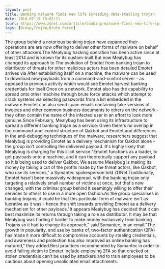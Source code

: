 ```yaml
---
layout: post
title: Banking malware finds new life spreading data-stealing trojan
date: 2018-07-19 13:02:11
tourl: https://www.zdnet.com/article/banking-malware-finds-new-life-spreading-data-stealing-trojan/
tags: [Group,Trojan,Brute Force]
---
```

The group behind a notorious banking trojan have expanded their operations are are now offering to deliver other forms of malware on behalf of other attackers.The Mealybug hacking operation has been active since at least 2014 and is known for its custom-built But now Mealybug has changed its approach to The evolution of Emotet from banking trojan to distributor of threats for other malicious actors has been detailed Emotet arrives via After establishing itself on a machine, the malware can be used to download new payloads from a command-and-control server - as opposed to previous activity which would see Emotet harvest banking credentials for itself.Once on a network, Emotet also has the capability to spread onto other machine through brute force attacks which attempt to crack systems via selecting passwords from a list embedded in the malware.Emotet can also send spam emails containing fake versions of invoices and other common business documents to others on the network - they often contain the name of the infected user in an effort to look more genuine.Since February, Mealybug has been using its infrastructure to spread a different banking trojan as a service: Given there's no overlap in the command-and-control structure of Qakbot and Emotet and differences in the anti-debugging techniques of the malware, researchers suggest that Mealybug is providing Emotet as a delivery mechanism for Qakbot alone - the group isn't controlling the delivered payload. It's highly likely that Mealybug is charging for this illicit service."Emotet functions as a loader, to get payloads onto a machine, and it can theoretically support any payload so it is being used to deliver Qakbot. We assume Mealybug is making its money by taking a cut of the profits made by the threat actors, like Qakbot, who use its services," a Symantec spokesperson told ZDNet.Traditionally, Emotet hasn't been massively widespread, with the banking trojan only targeting a relatively small number of victims at once, but that's now changed, with the criminal group behind it seemingly willing to offer their services to others to use in a more open fashion.As the group specialises in banking trojans, it could be that this particular form of malware isn't as lucrative as it was - hence the shift towards providing Emotet as a delivery mechanism for other payloads."It appears Mealybug has decided that it can best maximize its returns through taking a role as distributor. It may be that Mealybug was finding it harder to make money exclusively from banking Trojans so it had to change its approach," said Symantec, in an email."The growth in popularity, and use by banks of, two-factor authentication (2FA) has made it more difficult to compromise accounts by stealing credentials, and awareness and protection has also improved as online banking has matured," they added.Best practices recommended by Symantec in order to avoid falling victim to Emotet include employing 2FA so that cracked or stolen credentials can't be used by attackers and to train employees to be cautious about opening unsoliciated email attachments.
